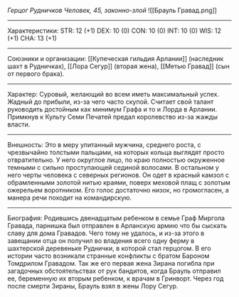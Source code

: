 *Герцог Рудничков*
*Человек, 45, законно-злой*
![[Брауль Гравад.png]]
___________
Характеристики: 
STR: 12 (+1) DEX: 10 (0) CON: 10 (0) INT: 10 (0) WIS: 12 (+1) CHA: 13 (+1)
_________
Союзники и организации: [[Купеческая гильдия Арлании]] (наследник шахт в Рудничках), [[Лора Сегур]] (вторая жена), [[Метью Гравад]] (сын от первого брака).
_________
Характер: Суровый, желающий во  всем иметь максимальный успех. Жадный до прибыли, из-за чего часто скупой. Считает свой талант руководить достойным как минимум Графа и то и Лорда в Арлании. Примкнув к Культу Семи Печатей предал королевство из-за жажды власти.
_________
Внешность: Это в меру упитанный мужчина, среднего роста, с чрезвычайно толстыми пальцами, на которых кольца выглядят просто отвратительно. У него округлое лицо, по краю полностью окруженное темными с сильно проступающей сединой волосами. В остальном у него черты человека с северных регионов. Он одет в красный камзол с обрамленными золотой нитью краями, поверх меховой плащ с золотым ожерельем воротником. Его голос достаточно низок, но громогласен, а манера речи походит на командирскую. 
_________
Биография: Родившись двенадцатым ребенком в семье Граф Миргола Гравада, парнишка был отправлен в Арланскую армию что бы сыскать славу для дома Гравадов. Чего тому не удалось, и из-за этого в завещании отца он получил во владения всего одну ферму в  шахтерской деревеньке Руднички, в которой стал герцогом. В его истории часто возникали странные конфликты с братом Бароном Томдрилом Гравадом. Так же его первая жена Зирана погибла при загадочных обстоятельствах от рук бандитов, когда Брауль отправил ее, беременную их вторым ребенком, к врачам в Гринворт. Через год после смерти Зираны, Брауль взял в жены Лору Сегур.  
